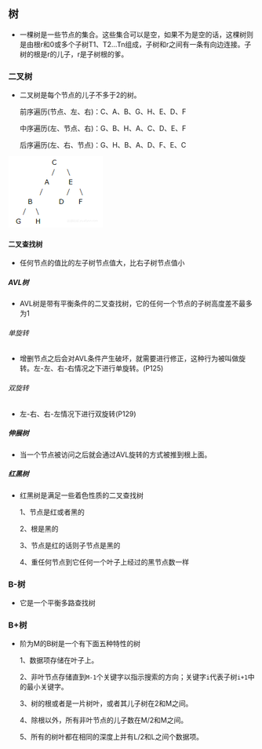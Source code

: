 ## 树
- 一棵树是一些节点的集合。这些集合可以是空，如果不为是空的话，这棵树则是由根r和0或多个子树T1、T2...Tn组成，子树和r之间有一条有向边连接。子树的根是r的儿子，r是子树根的爹。

### 二叉树
- 二叉树是每个节点的儿子不多于2的树。

  前序遍历(节点、左、右)：C、A、B、G、H、E、D、F

  中序遍历(左、节点、右)：G、B、H、A、C、D、E、F

  后序遍历(左、右、节点)：G、H、B、A、D、F、E、C

 ![image](/public/image/二叉树.png) 

#### 二叉查找树

- 任何节点的值比的左子树节点值大，比右子树节点值小

##### AVL树

- AVL树是带有平衡条件的二叉查找树，它的任何一个节点的子树高度差不最多为1

###### 单旋转

- 增删节点之后会对AVL条件产生破坏，就需要进行修正，这种行为被叫做旋转。左-左、右-右情况之下进行单旋转。(P125)

######  双旋转

- 左-右、右-左情况下进行双旋转(P129)

##### 伸展树

- 当一个节点被访问之后就会通过AVL旋转的方式被推到根上面。

##### 红黑树

- 红黑树是满足一些着色性质的二叉查找树

  1、节点是红或者黑的

  2、根是黑的

  3、节点是红的话则子节点是黑的

  4、重任何节点到它任何一个叶子上经过的黑节点数一样

### B-树

- 它是一个平衡多路查找树

### B+树  

- 阶为M的B树是一个有下面五种特性的树

  1、数据项存储在叶子上。

  2、非叶节点存储直到`M-1`个关键字以指示搜索的方向；关键字`i`代表子树`i+1`中的最小关键字。

  3、树的根或者是一片树叶，或者其儿子树在2和M之间。

  4、除根以外，所有非叶节点的儿子数在M/2和M之间。

  5、所有的树叶都在相同的深度上并有L/2和L之间个数据项。

